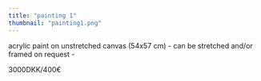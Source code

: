 ```yaml
---
title: "painting 1"
thumbnail: "painting1.png"
---
```

acrylic paint on unstretched canvas (54x57 cm) - can be stretched and/or framed on request -

3000DKK/400€
